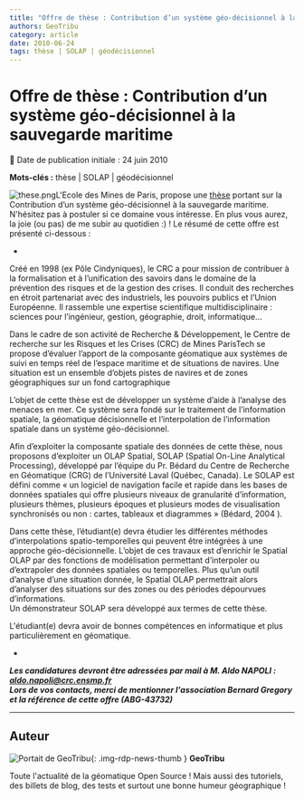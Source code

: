 ```yaml
---
title: "Offre de thèse : Contribution d’un système géo-décisionnel à la sauvegarde maritime"
authors: GeoTribu
category: article
date: 2010-06-24
tags: thèse | SOLAP | géodécisionnel
---
```


# Offre de thèse : Contribution d’un système géo-décisionnel à la sauvegarde maritime

:calendar: Date de publication initiale : 24 juin 2010

**Mots-clés :** thèse | SOLAP | géodécisionnel

![these.png](https://cdn.geotribu.fr/img/logos-icones/divers/these.png)L'Ecole des Mines de Paris, propose une [thèse](http://www.abg.asso.fr/offre_voir.php?offre=84266&lg=fr) portant sur la Contribution d’un système géo-décisionnel à la sauvegarde maritime. N'hésitez pas à postuler si ce domaine vous intéresse. En plus vous aurez, la joie (ou pas) de me subir au quotidien :) ! Le résumé de cette offre est présenté ci-dessous :

*  
Créé en 1998 (ex Pôle Cindyniques), le CRC a pour mission de contribuer à la formalisation et à l’unification des savoirs dans le domaine de la prévention des risques et de la gestion des crises. Il conduit des recherches en étroit partenariat avec des industriels, les pouvoirs publics et l’Union Européenne. Il rassemble une expertise scientifique multidisciplinaire : sciences pour l’ingénieur, gestion, géographie, droit, informatique…

Dans le cadre de son activité de Recherche & Développement, le Centre de recherche sur les Risques et les Crises (CRC) de Mines ParisTech se propose d’évaluer l’apport de la composante géomatique aux systèmes de suivi en temps réel de l’espace maritime et de situations de navires. Une situation est un ensemble d’objets pistes de navires et de zones géographiques sur un fond cartographique

L’objet de cette thèse est de développer un système d’aide à l’analyse des menaces en mer. Ce système sera fondé sur le traitement de l’information spatiale, la géomatique décisionnelle et l’interpolation de l’information spatiale dans un système géo-décisionnel.

Afin d’exploiter la composante spatiale des données de cette thèse, nous proposons d’exploiter un OLAP Spatial, SOLAP (Spatial On-Line Analytical Processing), développé par l’équipe du Pr. Bédard du Centre de Recherche en Géomatique (CRG) de l’Université Laval (Québec, Canada). Le SOLAP est défini comme « un logiciel de navigation facile et rapide dans les bases de données spatiales qui offre plusieurs niveaux de granularité d’information, plusieurs thèmes, plusieurs époques et plusieurs modes de visualisation synchronisés ou non : cartes, tableaux et diagrammes » (Bédard, 2004 ).

Dans cette thèse, l’étudiant(e) devra étudier les différentes méthodes d’interpolations spatio-temporelles qui peuvent être intégrées à une approche géo-décisionnelle. L’objet de ces travaux est d’enrichir le Spatial OLAP par des fonctions de modélisation permettant d’interpoler ou d’extrapoler des données spatiales ou temporelles. Plus qu’un outil d’analyse d’une situation donnée, le Spatial OLAP permettrait alors d’analyser des situations sur des zones ou des périodes dépourvues d’informations.  
Un démonstrateur SOLAP sera développé aux termes de cette thèse.

L'étudiant(e) devra avoir de bonnes compétences en informatique et plus particulièrement en géomatique.

*

***Les candidatures devront être adressées par mail à M. Aldo NAPOLI : [aldo.napoli@crc.ensmp.fr](mailto:aldo.napoli@crc.ensmp.fr)  
Lors de vos contacts, merci de mentionner l'association Bernard Gregory et la référence de cette offre (ABG-43732)***

----

## Auteur

![Portait de GeoTribu](https://cdn.geotribu.fr/img/internal/charte/geotribu_logo_64x64.png){: .img-rdp-news-thumb }
**GeoTribu**

Toute l'actualité de la géomatique Open Source ! Mais aussi des tutoriels, des billets de blog, des tests et surtout une bonne humeur géographique !
